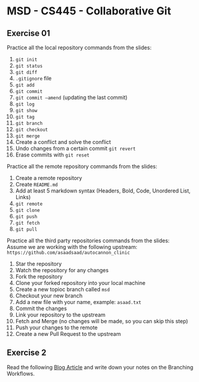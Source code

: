 # MSD - CS445 - Collaborative Git
## Exercise 01
Practice all the local repository commands from the slides:  
1. `git init`
2. `git status`
3. `git diff`
4. `.gitignore` file
5. `git add`
6. `git commit`
7. `git commit –amend` (updating the last commit)
8. `git log`
9. `git show`
10. `git tag`
11. `git branch`
12. `git checkout`
13. `git merge`
14. Create a conflict and solve the conflict
15. Undo changes from a certain commit `git revert`
16. Erase commits with `git reset`
  
Practice all the remote repository commands from the slides:  
1. Create a remote repository
2. Create `README.md`
3. Add at least 5 markdown syntax (Headers, Bold, Code, Unordered List, Links)
4. `git remote`
5. `git clone`
6. `git push`
7. `git fetch`
8. `git pull`
  
Practice all the third party repositories commands from the slides:  
Assume we are working with the following upstream: `https://github.com/asaadsaad/autocannon_clinic`
1. Star the repository
2. Watch the repository for any changes
3. Fork the repository
4. Clone your forked repository into your local machine 
5. Create a new topioc branch called `msd`
6. Checkout your new branch
7. Add a new file with your name, example: `asaad.txt`
8. Commit the changes
9. Link your repository to the upstream
10. Fetch and Merge (no changes will be made, so you can skip this step)
11. Push your changes to the remote
12. Create a new Pull Request to the upstream
  
## Exercise 2
Read the following [Blog Article](https://backlog.com/git-tutorial/branching-workflows/) and write down your notes on the Branching Workflows. 
